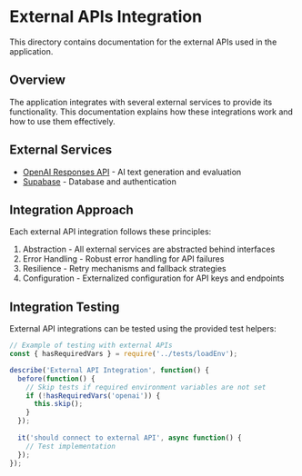 # External APIs Integration

This directory contains documentation for the external APIs used in the application.

## Overview

The application integrates with several external services to provide its functionality. This documentation explains how these integrations work and how to use them effectively.

## External Services

- [OpenAI Responses API](./openai-responses-api.md) - AI text generation and evaluation
- [Supabase](./supabase.md) - Database and authentication

## Integration Approach

Each external API integration follows these principles:

1. Abstraction - All external services are abstracted behind interfaces
2. Error Handling - Robust error handling for API failures
3. Resilience - Retry mechanisms and fallback strategies
4. Configuration - Externalized configuration for API keys and endpoints

## Integration Testing

External API integrations can be tested using the provided test helpers:

```javascript
// Example of testing with external APIs
const { hasRequiredVars } = require('../tests/loadEnv');

describe('External API Integration', function() {
  before(function() {
    // Skip tests if required environment variables are not set
    if (!hasRequiredVars('openai')) {
      this.skip();
    }
  });
  
  it('should connect to external API', async function() {
    // Test implementation
  });
});
``` 